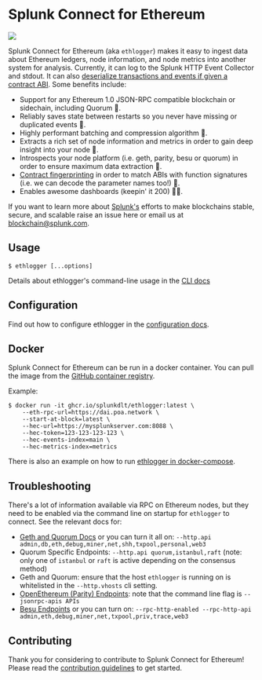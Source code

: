 # Splunk Connect for Ethereum

[![](https://github.com/splunk/splunk-connect-for-ethereum/workflows/CI/badge.svg)](https://github.com/splunk/splunk-connect-for-ethereum/actions?query=workflow%3ACI+branch%3Amaster)

Splunk Connect for Ethereum (aka `ethlogger`) makes it easy to ingest data about Ethereum ledgers, node information, and node metrics into another system for analysis. Currently, it can log to the Splunk HTTP Event Collector and stdout. It can also [deserialize transactions and events if given a contract ABI](./docs/abi.md). Some benefits include:

-   Support for any Ethereum 1.0 JSON-RPC compatible blockchain or sidechain, including Quorum 🦄.
-   Reliably saves state between restarts so you never have missing or duplicated events 🧘‍.
-   Highly performant batching and compression algorithm 🚄.
-   Extracts a rich set of node information and metrics in order to gain deep insight into your node 🙉.
-   Introspects your node platform (i.e. geth, parity, besu or quorum) in order to ensure maximum data extraction 🎂.
-   [Contract fingerprinting](./docs/abi.md#contract-fingerprinting) in order to match ABIs with function signatures (i.e. we can decode the parameter names too!) 🔎.
-   Enables awesome dashboards (keepin' it 200) 💯💯.

If you want to learn more about [Splunk's](https://www.splunk.com) efforts to make blockchains stable, secure, and scalable raise an issue here or email us at [blockchain@splunk.com](mailto:blockchain@splunk.com).

<!-- toc -->

## Usage

```sh-session
$ ethlogger [...options]
```

Details about ethlogger's command-line usage in the [CLI docs](./docs/cli.md)

## Configuration

Find out how to configure ethlogger in the [configuration docs](./docs/configuration.md).

## Docker

Splunk Connect for Ethereum can be run in a docker container. You can pull the image from the [GitHub container registry](https://github.com/orgs/splunkdlt/packages/container/package/ethlogger).

Example:

```sh-session
$ docker run -it ghcr.io/splunkdlt/ethlogger:latest \
    --eth-rpc-url=https://dai.poa.network \
    --start-at-block=latest \
    --hec-url=https://mysplunkserver.com:8088 \
    --hec-token=123-123-123-123 \
    --hec-events-index=main \
    --hec-metrics-index=metrics
```

There is also an example on how to run [ethlogger in docker-compose](./examples/docker-compose-basic).

## Troubleshooting

There's a lot of information available via RPC on Ethereum nodes, but they need to be enabled via the command line on startup for `ethlogger` to connect. See the relevant docs for:

-   [Geth and Quorum Docs](https://geth.ethereum.org/docs/rpc/server) or you can turn it all on: `--http.api admin,db,eth,debug,miner,net,shh,txpool,personal,web3`
-   Quorum Specific Endpoints: `--http.api quorum,istanbul,raft` (note: only one of `istanbul` or `raft` is active depending on the consensus method)
-   Geth and Quorum: ensure that the host `ethlogger` is running on is whitelisted in the `--http.vhosts` cli setting.
-   [OpenEthereum (Parity) Endpoints](https://openethereum.github.io/JSONRPC): note that the command line flag is `--jsonrpc-apis APIs`
-   [Besu Endpoints](https://besu.hyperledger.org/en/stable/HowTo/Interact/APIs/Using-JSON-RPC-API/) or you can turn on: `--rpc-http-enabled --rpc-http-api admin,eth,debug,miner,net,txpool,priv,trace,web3`

## Contributing

Thank you for considering to contribute to Splunk Connect for Ethereum! Please read the [contribution guidelines](./CONTRIBUTING.md) to get started.
